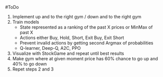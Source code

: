 #ToDo

1. Implement up and to the right gym / down and to the right gym
2. Train models
    - State represented as a ranking of the past X prices or MinMax of past X
    - Actions either Buy, Hold, Short, Exit Buy, Exit Short
    - Prevent invalid actions by getting second Argmax of probabilities
    - Q-learner, Deep-Q, A2C, PPO
3. Visualize with StockGame and repeat until best results
4. Make gym where at given moment price has 60% chance to go up and 40% to go down
5. Repet steps 2 and 3